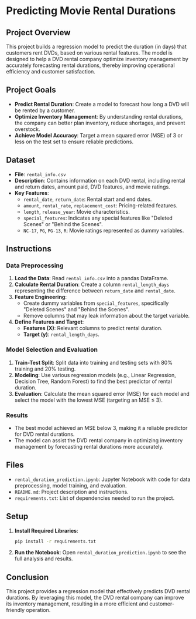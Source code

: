 
# Predicting Movie Rental Durations

## Project Overview
This project builds a regression model to predict the duration (in days) that customers rent DVDs, based on various rental features. The model is designed to help a DVD rental company optimize inventory management by accurately forecasting rental durations, thereby improving operational efficiency and customer satisfaction.

## Project Goals
- **Predict Rental Duration**: Create a model to forecast how long a DVD will be rented by a customer.
- **Optimize Inventory Management**: By understanding rental durations, the company can better plan inventory, reduce shortages, and prevent overstock.
- **Achieve Model Accuracy**: Target a mean squared error (MSE) of 3 or less on the test set to ensure reliable predictions.

## Dataset
- **File**: `rental_info.csv`
- **Description**: Contains information on each DVD rental, including rental and return dates, amount paid, DVD features, and movie ratings.
- **Key Features**:
  - `rental_date`, `return_date`: Rental start and end dates.
  - `amount`, `rental_rate`, `replacement_cost`: Pricing-related features.
  - `length`, `release_year`: Movie characteristics.
  - `special_features`: Indicates any special features like "Deleted Scenes" or "Behind the Scenes".
  - `NC-17`, `PG`, `PG-13`, `R`: Movie ratings represented as dummy variables.

## Instructions
### Data Preprocessing
1. **Load the Data**: Read `rental_info.csv` into a pandas DataFrame.
2. **Calculate Rental Duration**: Create a column `rental_length_days` representing the difference between `return_date` and `rental_date`.
3. **Feature Engineering**: 
   - Create dummy variables from `special_features`, specifically "Deleted Scenes" and "Behind the Scenes".
   - Remove columns that may leak information about the target variable.
4. **Define Features and Target**:
   - **Features (X)**: Relevant columns to predict rental duration.
   - **Target (y)**: `rental_length_days`.

### Model Selection and Evaluation
1. **Train-Test Split**: Split data into training and testing sets with 80% training and 20% testing.
2. **Modeling**: Use various regression models (e.g., Linear Regression, Decision Tree, Random Forest) to find the best predictor of rental duration.
3. **Evaluation**: Calculate the mean squared error (MSE) for each model and select the model with the lowest MSE (targeting an MSE ≤ 3).

### Results
- The best model achieved an MSE below 3, making it a reliable predictor for DVD rental durations.
- The model can assist the DVD rental company in optimizing inventory management by forecasting rental durations more accurately.

## Files
- `rental_duration_prediction.ipynb`: Jupyter Notebook with code for data preprocessing, model training, and evaluation.
- `README.md`: Project description and instructions.
- `requirements.txt`: List of dependencies needed to run the project.


## Setup
1. **Install Required Libraries**:
   ```bash
   pip install -r requirements.txt
   ```
2. **Run the Notebook**: Open `rental_duration_prediction.ipynb` to see the full analysis and results.

## Conclusion
This project provides a regression model that effectively predicts DVD rental durations. By leveraging this model, the DVD rental company can improve its inventory management, resulting in a more efficient and customer-friendly operation.

